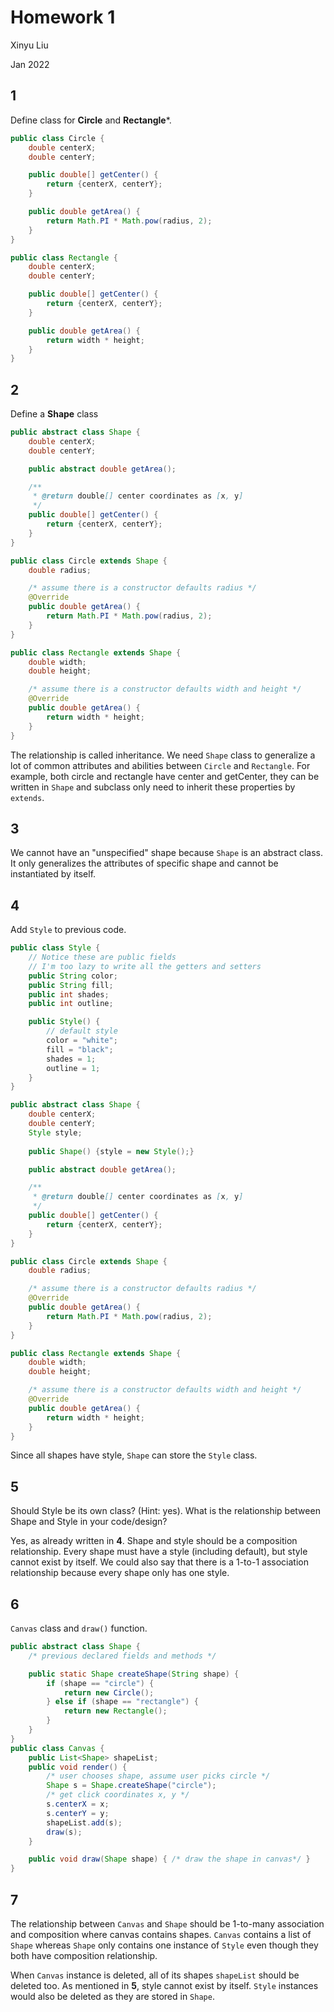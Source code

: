 # Homework 1

Xinyu Liu

Jan 2022

## 1 
Define class for **Circle** and **Rectangle***.
```java
public class Circle {
    double centerX;
    double centerY;

    public double[] getCenter() {
        return {centerX, centerY};
    }

    public double getArea() {
        return Math.PI * Math.pow(radius, 2);
    }
}

public class Rectangle {
    double centerX;
    double centerY;

    public double[] getCenter() {
        return {centerX, centerY};
    }

    public double getArea() {
        return width * height;
    }
}

```

## 2
Define a **Shape** class
```java
public abstract class Shape {
    double centerX;
    double centerY;

    public abstract double getArea();

    /**
     * @return double[] center coordinates as [x, y]
     */
    public double[] getCenter() {
        return {centerX, centerY};
    }
}

public class Circle extends Shape {
    double radius;

    /* assume there is a constructor defaults radius */
    @Override
    public double getArea() {
        return Math.PI * Math.pow(radius, 2);
    }
}

public class Rectangle extends Shape {
    double width;
    double height;

    /* assume there is a constructor defaults width and height */
    @Override
    public double getArea() {
        return width * height;
    }
}
```

The relationship is called inheritance. We need `Shape` class to generalize a lot of common attributes and abilities between `Circle` and `Rectangle`. For example, both circle and rectangle have center and getCenter, they can be written in `Shape` and subclass only need to inherit these properties by `extends`.

## 3
We cannot have an "unspecified" shape because `Shape` is an abstract class. It only generalizes the attributes of specific shape and cannot be instantiated by itself. 

## 4
Add `Style` to previous code.

```java
public class Style {
    // Notice these are public fields
    // I'm too lazy to write all the getters and setters
    public String color;
    public String fill;
    public int shades;
    public int outline;

    public Style() {
        // default style
        color = "white";
        fill = "black";
        shades = 1;
        outline = 1;
    }
}

public abstract class Shape {
    double centerX;
    double centerY;
    Style style;
    
    public Shape() {style = new Style();}

    public abstract double getArea();

    /**
     * @return double[] center coordinates as [x, y]
     */
    public double[] getCenter() {
        return {centerX, centerY};
    }
}

public class Circle extends Shape {
    double radius;

    /* assume there is a constructor defaults radius */
    @Override
    public double getArea() {
        return Math.PI * Math.pow(radius, 2);
    }
}

public class Rectangle extends Shape {
    double width;
    double height;

    /* assume there is a constructor defaults width and height */
    @Override
    public double getArea() {
        return width * height;
    }
}
```

Since all shapes have style, `Shape` can store the `Style` class.

## 5
Should Style be its own class? (Hint: yes). What is the relationship between Shape and Style in
your code/design?

Yes, as already written in **4**. Shape and style should be a composition relationship. Every shape must have a style (including default), but style cannot exist by itself. We could also say that there is a 1-to-1 association relationship because every shape only has one style.

## 6
`Canvas` class and `draw()` function.
```java
public abstract class Shape {
    /* previous declared fields and methods */

    public static Shape createShape(String shape) {
        if (shape == "circle") {
            return new Circle();
        } else if (shape == "rectangle") {
            return new Rectangle();
        }
    }
}
public class Canvas {
    public List<Shape> shapeList;
    public void render() {
        /* user chooses shape, assume user picks circle */
        Shape s = Shape.createShape("circle");
        /* get click coordinates x, y */
        s.centerX = x;
        s.centerY = y;
        shapeList.add(s);
        draw(s);
    }

    public void draw(Shape shape) { /* draw the shape in canvas*/ }
}
```

## 7
The relationship between `Canvas` and `Shape` should be 1-to-many association and composition where canvas contains shapes. `Canvas` contains a list of `Shape` whereas `Shape` only contains one instance of `Style` even though they both have composition relationship. 

When `Canvas` instance is deleted, all of its shapes `shapeList` should be deleted too. As mentioned in **5**, style cannot exist by itself. `Style` instances would also be deleted as they are stored in `Shape`.